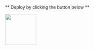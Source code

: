 ** Deploy by clicking the button below **

[<img src="https://www.google.com/url?sa=i&url=https%3A%2F%2Fpngtree.com%2Fso%2Fupload-button&psig=AOvVaw21ACy1aY4MPbzFfUm9H-cr&ust=1678991645723000&source=images&cd=vfe&ved=0CBAQjRxqFwoTCPCUgrXJ3v0CFQAAAAAdAAAAABAE" width="100px" />](https://glitch.com/edit/#!import/github/nikhilsinha822/jwt-auth)